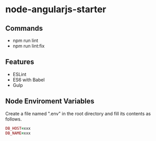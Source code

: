 # node-angularjs-starter

## Commands
- npm run lint
- npm run lint:fix


## Features
- ESLint
- ES6 with Babel
- Gulp

## Node Enviroment Variables
Create a file named ".env" in the root directory and fill its contents as follows.

```ruby
DB_HOST=xxx
DB_NAME=xxx
```
